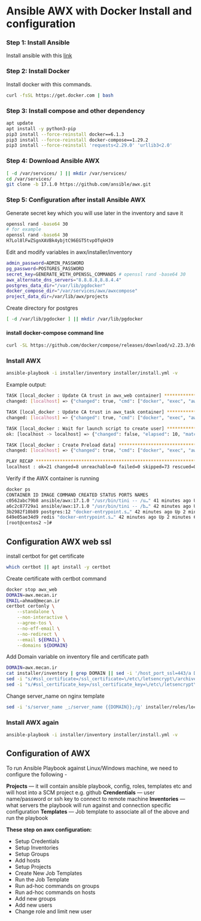 # Ansible AWX with Docker Install and configuration

### Step 1: Install Ansible
Install ansible with this [link](../../ReadMe.md)

### Step 2: Install Docker
Install docker with this commands.

```bash
curl -fsSL https://get.docker.com | bash
```

### Step 3: Install compose and other dependency

```bash
apt update
apt install -y python3-pip
pip3 install --force-reinstall docker==6.1.3
pip3 install --force-reinstall docker-compose==1.29.2
pip3 install --force-reinstall 'requests<2.29.0' 'urllib3<2.0'

```

### Step 4: Download Ansible AWX

```bash
[ -d /var/services/ ] || mkdir /var/services/
cd /var/services/
git clone -b 17.1.0 https://github.com/ansible/awx.git
```

### Step 5: Configuration after install Ansible AWX
Generate secret key which you will use later in the inventory and save it
```bash
openssl rand -base64 30
# for example
openssl rand -base64 30
H7Lol8lFwZSgnXAVBk4ybjtC96EGT5tvpOTqkH39
```

Edit and modify variables in awx/installer/inventory
```bash
admin_password=ADMIN_PASSWORD
pg_password=POSTGRES_PASSWORD
secret_key=GENERATE_WITH_OPENSSL_COMMANDS # openssl rand -base64 30
awx_alternate_dns_servers="8.8.8.8,8.8.4.4"
postgres_data_dir="/var/lib/pgdocker"
docker_compose_dir="/var/services/awx/awxcompose"
project_data_dir=/var/lib/awx/projects
```
Create directory for postgres
```bash
[ -d /var/lib/pgdocker ] || mkdir /var/lib/pgdocker
```


#### install docker-compose command line
```bash
curl -SL https://github.com/docker/compose/releases/download/v2.23.3/docker-compose-linux-x86_64 -o /usr/local/bin/docker-compose
```

### Install AWX
```bash
ansible-playbook -i installer/inventory installer/install.yml -v
```
Example output:
```bash
TASK [local_docker : Update CA trust in awx_web container] **********************************************************************************************************************************************************************************
changed: [localhost] => {"changed": true, "cmd": ["docker", "exec", "awx_web", "/usr/bin/update-ca-trust"], "delta": "0:00:00.454900", "end": "2022-04-27 18:07:02.898039", "rc": 0, "start": "2022-04-27 18:07:02.443139", "stderr": "", "stderr_lines": [], "stdout": "", "stdout_lines": []}

TASK [local_docker : Update CA trust in awx_task container] *********************************************************************************************************************************************************************************
changed: [localhost] => {"changed": true, "cmd": ["docker", "exec", "awx_task", "/usr/bin/update-ca-trust"], "delta": "0:00:00.426620", "end": "2022-04-27 18:07:03.535570", "rc": 0, "start": "2022-04-27 18:07:03.108950", "stderr": "", "stderr_lines": [], "stdout": "", "stdout_lines": []}

TASK [local_docker : Wait for launch script to create user] *********************************************************************************************************************************************************************************
ok: [localhost -> localhost] => {"changed": false, "elapsed": 10, "match_groupdict": {}, "match_groups": [], "path": null, "port": null, "search_regex": null, "state": "started"}

TASK [local_docker : Create Preload data] ***************************************************************************************************************************************************************************************************
changed: [localhost] => {"changed": true, "cmd": ["docker", "exec", "awx_task", "bash", "-c", "/usr/bin/awx-manage create_preload_data"], "delta": "0:00:02.867263", "end": "2022-04-27 18:07:19.284459", "rc": 0, "start": "2022-04-27 18:07:16.417196", "stderr": "", "stderr_lines": [], "stdout": "Default organization added.\nDemo Credential, Inventory, and Job Template added.\n(changed: True)", "stdout_lines": ["Default organization added.", "Demo Credential, Inventory, and Job Template added.", "(changed: True)"]}

PLAY RECAP **********************************************************************************************************************************************************************************************************************************
localhost : ok=21 changed=8 unreachable=0 failed=0 skipped=73 rescued=0 ignored=1
```
Verify if the AWX container is running
```bash
docker ps
CONTAINER ID IMAGE COMMAND CREATED STATUS PORTS NAMES
c0562abc79b8 ansible/awx:17.1.0 "/usr/bin/tini -- /u…" 41 minutes ago Up 2 minutes 8052/tcp awx_task
a6c2c87729a1 ansible/awx:17.1.0 "/usr/bin/tini -- /b…" 42 minutes ago Up 2 minutes 0.0.0.0:80->8052/tcp, :::80->8052/tcp awx_web
3b2982f10b89 postgres:12 "docker-entrypoint.s…" 42 minutes ago Up 2 minutes 5432/tcp awx_postgres
649e05ae34d9 redis "docker-entrypoint.s…" 42 minutes ago Up 2 minutes 6379/tcp awx_redis
[root@centos2 ~]#
```

## Configuration AWX web ssl
install certbot for get certificate
```bash
which certbot || apt install -y certbot
```


Create certificate with certbot command
```bash
docker stop awx_web
DOMAIN=awx.mecan.ir
EMAIL=ahmad@mecan.ir
certbot certonly \
    --standalone \
    --non-interactive \
    --agree-tos \
    --no-eff-email \
    --no-redirect \
    --email ${EMAIL} \
    --domains ${DOMAIN}
```

Add Domain variable on inventory file and certificate path
```bash
DOMAIN=awx.mecan.ir
cat installer/inventory | grep DOMAIN || sed -i '/host_port_ssl=443/a DOMAIN='${DOMAIN}'' installer/inventory
sed -i "s/#ssl_certificate=/ssl_certificate=\/etc\/letsencrypt\/archive\/${DOMAIN}\/fullchain1.pem/g" installer/inventory
sed -i "s/#ssl_certificate_key=/ssl_certificate_key=\/etc\/letsencrypt\/archive\/${DOMAIN}\/privkey1.pem/g" installer/inventory
```

Change server_name on nginx template
```bash
sed -i 's/server_name _;/server_name {{DOMAIN}};/g' installer/roles/local_docker/templates/nginx.conf.j2
```

### Install AWX again
```bash
ansible-playbook -i installer/inventory installer/install.yml -v
```
## Configuration of AWX

To run Ansible Playbook against Linux/Windows machine, we need to configure the following -

**Projects** — it will contain ansible playbook, config, roles, templates etc and will host into a SCM project e.g. github
**Crendentials** — user name/password or ssh key to connect to remote machine
**Inventories** — what servers the playbook will run against and connection specific configuration
**Templates** — Job template to associate all of the above and run the playbook

**These step on awx configuration:**
-  Setup Credentials
-  Setup Inventories
-  Setup Groups
-  Add hosts
-  Setup Projects
-  Create New Job Templates
-  Run the Job Template
-  Run ad-hoc commands on groups
-  Run ad-hoc commands on hosts
-  Add new groups
-  Add new users
-  Change role and limit new user